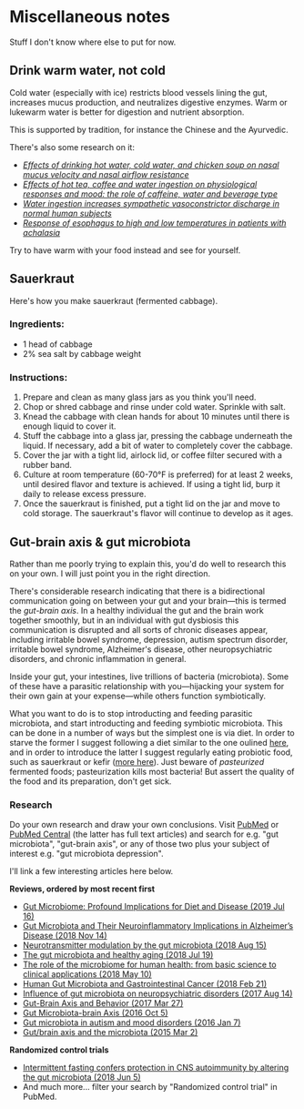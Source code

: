# Miscellaneous notes

Stuff I don't know where else to put for now.

## Drink warm water, not cold

Cold water (especially with ice) restricts blood vessels lining the gut,
increases mucus production, and neutralizes digestive enzymes. Warm or lukewarm
water is better for digestion and nutrient absorption.

This is supported by tradition, for instance the Chinese and the Ayurvedic.

There's also some research on it:

- [_Effects of drinking hot water, cold water, and chicken soup on nasal mucus velocity and nasal airflow resistance_](https://pubmed.ncbi.nlm.nih.gov/359266/)
- [_Effects of hot tea, coffee and water ingestion on physiological responses and mood: the role of caffeine, water and beverage type_](https://link.springer.com/article/10.1007%2Fs002130050438?LI=true)
- [_Water ingestion increases sympathetic vasoconstrictor discharge in normal human subjects_](https://pubmed.ncbi.nlm.nih.gov/11222121/)
- [_Response of esophagus to high and low temperatures in patients with achalasia_](https://pubmed.ncbi.nlm.nih.gov/23105999/)

Try to have warm with your food instead and see for yourself.

## Sauerkraut

Here's how you make sauerkraut (fermented cabbage).

### **Ingredients:**

- 1 head of cabbage
- 2% sea salt by cabbage weight

### **Instructions:**

1. Prepare and clean as many glass jars as you think you'll need.
2. Chop or shred cabbage and rinse under cold water. Sprinkle with salt.
3. Knead the cabbage with clean hands for about 10 minutes until there is enough
   liquid to cover it.
4. Stuff the cabbage into a glass jar, pressing the cabbage underneath the
   liquid. If necessary, add a bit of water to completely cover the cabbage.
5. Cover the jar with a tight lid, airlock lid, or coffee filter secured with a
   rubber band.
6. Culture at room temperature (60-70°F is preferred) for at least 2 weeks,
   until desired flavor and texture is achieved. If using a tight lid, burp it
   daily to release excess pressure.
7. Once the sauerkraut is finished, put a tight lid on the jar and move to cold
   storage. The sauerkraut's flavor will continue to develop as it ages.

## Gut-brain axis & gut microbiota

Rather than me poorly trying to explain this, you'd do well to research this
on your own. I will just point you in the right direction.

There's considerable research indicating that there is a bidirectional
communication going on between your gut and your brain—this is termed the
_gut-brain axis_. In a healthy individual the gut and the brain work together
smoothly, but in an individual with gut dysbiosis this communication is
disrupted and all sorts of chronic diseases appear, including irritable bowel
syndrome, depression, autism spectrum disorder, irritable bowel syndrome,
Alzheimer's disease, other neuropsychiatric disorders, and chronic inflammation
in general.

Inside your gut, your intestines, live trillions of bacteria (microbiota).
Some of these have a parasitic relationship with you—hijacking your system for
their own gain at your expense—while others function symbiotically.

What you want to do is to stop introducting and feeding parasitic microbiota,
and start introducting and feeding symbiotic microbiota. This can be done in
a number of ways but the simplest one is via diet. In order to starve the former
I suggest following a diet similar to the one oulined [here](nutrition.md), and
in order to introduce the latter I suggest regularly eating probiotic food,
such as sauerkraut or kefir
([more here](https://en.wikipedia.org/wiki/List_of_fermented_foods)). Just
beware of _pasteurized_ fermented foods; pasteurization kills most bacteria!
But assert the quality of the food and its preparation, don't get sick.

### Research

Do your own research and draw your own conclusions. Visit
[PubMed](https://pubmed.ncbi.nlm.nih.gov/) or
[PubMed Central](https://www.ncbi.nlm.nih.gov/pmc/) (the latter has full text
articles) and search for e.g. "gut microbiota", "gut-brain axis", or any of
those two plus your subject of interest e.g. "gut microbiota depression".

I'll link a few interesting articles here below.

**Reviews, ordered by most recent first**

- [Gut Microbiome: Profound Implications for Diet and Disease (2019 Jul 16)](https://www.ncbi.nlm.nih.gov/pmc/articles/PMC6682904/)
- [Gut Microbiota and Their Neuroinflammatory Implications in Alzheimer’s Disease (2018 Nov 14)](https://www.ncbi.nlm.nih.gov/pmc/articles/PMC6266223/)
- [Neurotransmitter modulation by the gut microbiota (2018 Aug 15)](https://www.ncbi.nlm.nih.gov/pmc/articles/PMC6005194/)
- [The gut microbiota and healthy aging (2018 Jul 19)](https://www.ncbi.nlm.nih.gov/pmc/articles/PMC6191326/)
- [The role of the microbiome for human health: from basic science to clinical applications (2018 May 10)](https://www.ncbi.nlm.nih.gov/pmc/articles/PMC5962619/)
- [Human Gut Microbiota and Gastrointestinal Cancer (2018 Feb 21)](https://www.ncbi.nlm.nih.gov/pmc/articles/PMC6000254/)
- [Influence of gut microbiota on neuropsychiatric disorders (2017 Aug 14)](https://www.ncbi.nlm.nih.gov/pmc/articles/PMC5558112/)
- [Gut-Brain Axis and Behavior (2017 Mar 27)](https://www.ncbi.nlm.nih.gov/pmc/articles/PMC6103442/)
- [Gut Microbiota-brain Axis (2016 Oct 5)](https://www.ncbi.nlm.nih.gov/pmc/articles/PMC5040025/)
- [Gut microbiota in autism and mood disorders (2016 Jan 7)](https://www.ncbi.nlm.nih.gov/pmc/articles/PMC4698498/)
- [Gut/brain axis and the microbiota (2015 Mar 2)](https://www.ncbi.nlm.nih.gov/pmc/articles/PMC4362231/)

**Randomized control trials**

- [Intermittent fasting confers protection in CNS autoimmunity by altering the gut microbiota (2018 Jun 5)](https://www.ncbi.nlm.nih.gov/pmc/articles/PMC6460288/)
- And much more... filter your search by "Randomized control trial" in PubMed.
